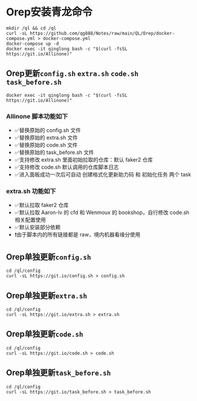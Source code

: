 # Orep安装青龙命令
```
mkdir /ql && cd /ql
curl -sL https://github.com/qg888/Notes/raw/main/QL/Orep/docker-compose.yml > docker-compose.yml
docker-compose up -d
docker exec -it qinglong bash -c "$(curl -fsSL https://git.io/Allinone)"
```

## Orep更新`config.sh` `extra.sh` `code.sh` `task_before.sh`
```
docker exec -it qinglong bash -c "$(curl -fsSL https://git.io/Allinone)"
```
### Allinone 脚本功能如下
- ✅替换原始的 config.sh 文件
- ✅替换原始的 extra.sh 文件
- ✅替换原始的 code.sh 文件
- ✅替换原始的 task_before.sh 文件
- ✅支持修改 extra.sh 里面初始拉取的仓库：默认 faker2 仓库
- ✅支持修改 code.sh 默认调用的仓库脚本日志
- ✅进入面板成功一次后可自动 创建格式化更新助力码 和 初始化任务 两个 task
### extra.sh 功能如下
- ✅默认拉取 faker2 仓库
- ✅默认拉取 Aaron-lv 的 cfd 和 Wenmoux 的 bookshop，自行修改 code.sh 相关配置使用
- ✅默认安装部分依赖
- ❗️由于脚本内的所有链接都是 raw，境内机器看缘分使用

## Orep单独更新`config.sh`
```
cd /ql/config
curl -sL https://git.io/config.sh > config.sh
```
## Orep单独更新`extra.sh`
```
cd /ql/config
curl -sL https://git.io/extra.sh > extra.sh
```
## Orep单独更新`code.sh`
```
cd /ql/config
curl -sL https://git.io/code.sh > code.sh
```
## Orep单独更新`task_before.sh`
```
cd /ql/config
curl -sL https://git.io/task_before.sh > task_before.sh
```
